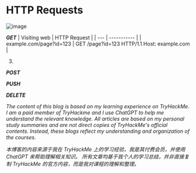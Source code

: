 # HTTP Requests
![image](https://github.com/user-attachments/assets/5b5ec176-e58e-4dd9-b37d-59fbf203763d)

***GET***
| Visiting web | HTTP Request |
| --- | ----------- |
| example.com/page?id=123 | GET /page?id=123 HTTP/1.1 
Host: example.com |
   
3. 
***POST***

***PUSH***

***DELETE***

*The content of this blog is based on my learning experience on TryHackMe. 
I am a paid member of TryHackme and I use ChatGPT to help me understand the relevant knowledge. 
All articles are based on my personal study summaries and are not direct copies of TryHackMe's official contents.
Instead, these blogs reflect my understanding and organization of the courses.*

*本博客的内容来源于我在 TryHackMe 上的学习经验，我是其付费会员，并使用 ChatGPT 来帮助理解相关知识。
所有文章均基于我个人的学习总结，并非直接复制 TryHackMe 的官方内容，而是我对课程的理解和整理。*
